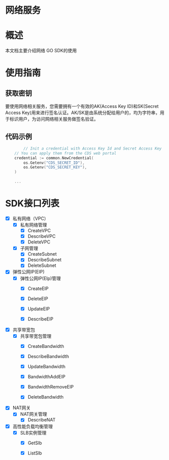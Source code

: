 # 网络服务

# 概述
本文档主要介绍网络 GO SDK的使用

# 使用指南

## 获取密钥
要使用网络相关服务，您需要拥有一个有效的AK(Access Key ID)和SK(Secret Access Key)用来进行签名认证。AK/SK是由系统分配给用户的，均为字符串，用于标识用户，为访问网络相关服务做签名验证。


## 代码示例

```go
        // Init a credential with Access Key Id and Secret Access Key
    // You can apply them from the CDS web portal
    credential := common.NewCredential(
        os.Getenv("CDS_SECRET_ID"),
        os.Getenv("CDS_SECRET_KEY"),
    )
    
    ...
```
# SDK接口列表
- [X] 私有网络（VPC）
    - [X] 私有网络管理
        - [X] CreateVPC
        - [X] DescribeVPC
        - [X] DeleteVPC
    - [X] 子网管理
        - [X] CreateSubnet
        - [X] DescribeSubnet
        - [X] DeleteSubnet

- [X] 弹性公网IP(EIP)
    - [X] 弹性公网IP(EIp)管理
        - [X] CreateEIP
        - [X] DeleteEIP
        - [X] UpdateEIP
        - [X] DescribeEIP

        
- [X] 共享带宽包
    - [X] 共享带宽包管理
        - [X] CreateBandwidth
        - [X] DescribeBandwidth
        - [X] UpdateBandwidth
        - [X] BandwidthAddEIP
        - [X] BandwidthRemoveEIP
        - [X] DeleteBandwidth


- [X] NAT网关
    - [X] NAT网关管理
        - [X] DescribeNAT

- [X] 高性能负载均衡管理
    - [X] SLB实例管理
        - [X] GetSlb
        - [X] ListSlb

   